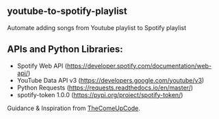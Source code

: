## youtube-to-spotify-playlist
Automate adding songs from Youtube playlist to Spotify playlist

## APIs and Python Libraries:
- Spotify Web API (https://developer.spotify.com/documentation/web-api/)
- YouTube Data API v3 (https://developers.google.com/youtube/v3)
- Python Requests (https://requests.readthedocs.io/en/master/)
- spotify-token 1.0.0 (https://pypi.org/project/spotify-token/)

Guidance & Inspiration from [TheComeUpCode](https://github.com/TheComeUpCode/SpotifyGeneratePlaylist).
